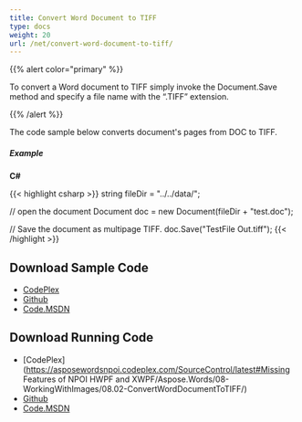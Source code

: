 ```yaml
---
title: Convert Word Document to TIFF
type: docs
weight: 20
url: /net/convert-word-document-to-tiff/
---
```


{{% alert color="primary" %}} 

To convert a Word document to TIFF simply invoke the Document.Save method and specify a file name with the “.TIFF” extension.

{{% /alert %}} 

The code sample below converts document's pages from DOC to TIFF.

##### **Example**

**C#**

{{< highlight csharp >}}
string fileDir = "../../data/";

// open the document
Document doc = new Document(fileDir + "test.doc");

// Save the document as multipage TIFF.
doc.Save("TestFile Out.tiff");
{{< /highlight >}}

## **Download Sample Code**

- [CodePlex](https://asposewordsnpoi.codeplex.com/downloads/get/1556913)
- [Github](https://github.com/asposewords/Aspose.Words-for-.NET/releases/tag/Aspose.WordsFeaturesmissinginNPOIv1.2)
- [Code.MSDN](https://code.msdn.microsoft.com/More-Code-Examples-of-d19b2e19/view/SourceCode#content)

## **Download Running Code**

- [CodePlex](https://asposewordsnpoi.codeplex.com/SourceControl/latest#Missing Features of NPOI HWPF and XWPF/Aspose.Words/08-WorkingWithImages/08.02-ConvertWordDocumentToTIFF/)
- [Github](https://github.com/asposewords/Aspose.Words-for-.NET/releases/download/Aspose.WordsFeaturesmissinginNPOIv1.2/08.02-ConvertWordDocumentToTIFF.zip)
- [Code.MSDN](https://code.msdn.microsoft.com/More-Code-Examples-of-d19b2e19/view/SourceCode#content)

